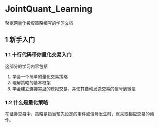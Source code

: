 # JointQuant_Learning
聚宽网量化投资策略编写的学习文档

## 1 新手入门
### 1.1 十行代码带你量化交易入门
这部分的学习内容包括
1. 学会一个简单的量化交易策略
2. 理解策略的基本框架
3. 学会建立连接实盘的模拟交易，并使其自动发送交易的信号到微信

### 1.2 什么是量化策略
在证券交易中，策略是指当预先设定的事件或信号发生时，就采取相应交易的动作。
